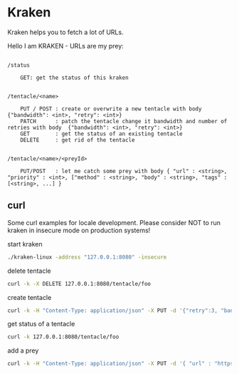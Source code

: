 # Kraken

Kraken helps you to fetch a lot of URLs.


Hello I am KRAKEN - URLs are my prey:

```

/status

	GET: get the status of this kraken


/tentacle/<name>

	PUT / POST : create or overwrite a new tentacle with body {"bandwidth": <int>, "retry": <int>}
	PATCH      : patch the tentacle change it bandwidth and number of retries with body  {"bandwidth": <int>, "retry": <int>}
	GET        : get the status of an existing tentacle
	DELETE     : get rid of the tentacle


/tentacle/<name>/<preyId>

	PUT/POST   : let me catch some prey with body { "url" : <string>, "priority" : <int>, ["method" : <string>, "body" : <string>, "tags" : [<string>, ...] }

```



## curl

Some curl examples for locale development. Please consider NOT to run kraken in insecure mode on production systems!

start kraken
```bash
./kraken-linux -address "127.0.0.1:8080" -insecure
```

delete tentacle
```bash
curl -k -X DELETE 127.0.0.1:8080/tentacle/foo
```

create tentacle
```bash
curl -k -H "Content-Type: application/json" -X PUT -d '{"retry":3, "bandwidth":2}' 127.0.0.1:8080/tentacle/foo
```

get status of a tentacle
```bash
curl -k 127.0.0.1:8080/tentacle/foo
```

add a prey
```bash
curl -k -H "Content-Type: application/json" -X PUT -d '{ "url" : "https://www.google.com", "priority" : 100}' 127.0.0.1:8080/tentacle/foo/prey1
```
